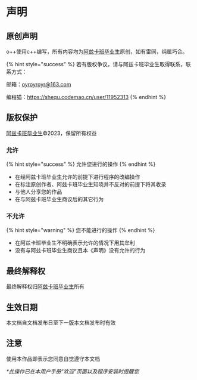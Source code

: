 # 声明

## 原创声明

o++使用c++编写，所有内容均为[阿兹卡班毕业生](https://azkbbys.github.io)原创，如有雷同，纯属巧合。

{% hint style="success" %}
若有版权争议，请与阿兹卡班毕业生取得联系，联系方式：

邮箱：oyroyroyr@163.com

编程猫：https://shequ.codemao.cn/user/11952313
{% endhint %}

## 版权保护

[阿兹卡班毕业生](https://azkbbys.github.io)©2023，保留所有权益

### 允许

{% hint style="success" %}
允许您进行的操作
{% endhint %}

* 在经阿兹卡班毕业生允许的前提下进行程序的改编操作
* 在标注原创作者、阿兹卡班毕业生知晓并不反对的前提下将其收录
* 与他人分享您的作品
* 在与阿兹卡班毕业生商议后的其它行为

### 不允许

{% hint style="warning" %}
您不能进行的操作
{% endhint %}

* 在阿兹卡班毕业生不明确表示允许的情况下用其牟利
* 没有与阿兹卡班毕业生商议且本《声明》没有允许的行为

## 最终解释权

最终解释权归[阿兹卡班毕业生](https://azkbbys.github.io)所有

## 生效日期

本文档自文档发布日至下一版本文档发布时有效

## 注意

使用本作品即表示您同意自觉遵守本文档

_\*此操作已在本用户手册“欢迎”页面以及程序安装时提醒您_

